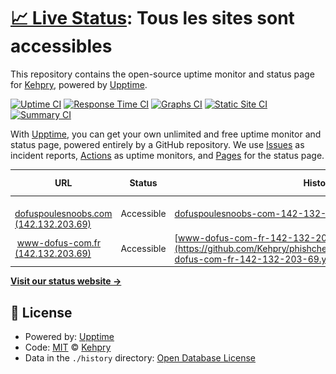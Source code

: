 # [📈 Live Status](https://Kehpry.github.io/phishcheck): <!--live status--> **Tous les sites sont accessibles**

This repository contains the open-source uptime monitor and status page for [Kehpry](https://Kehpry.github.io/phishcheck), powered by [Upptime](https://github.com/upptime/upptime).

[![Uptime CI](https://github.com/Kehpry/phishcheck/workflows/Uptime%20CI/badge.svg)](https://github.com/Kehpry/phishcheck/actions?query=workflow%3A%22Uptime+CI%22)
[![Response Time CI](https://github.com/Kehpry/phishcheck/workflows/Response%20Time%20CI/badge.svg)](https://github.com/Kehpry/phishcheck/actions?query=workflow%3A%22Response+Time+CI%22)
[![Graphs CI](https://github.com/Kehpry/phishcheck/workflows/Graphs%20CI/badge.svg)](https://github.com/Kehpry/phishcheck/actions?query=workflow%3A%22Graphs+CI%22)
[![Static Site CI](https://github.com/Kehpry/phishcheck/workflows/Static%20Site%20CI/badge.svg)](https://github.com/Kehpry/phishcheck/actions?query=workflow%3A%22Static+Site+CI%22)
[![Summary CI](https://github.com/Kehpry/phishcheck/workflows/Summary%20CI/badge.svg)](https://github.com/Kehpry/phishcheck/actions?query=workflow%3A%22Summary+CI%22)

With [Upptime](https://upptime.js.org), you can get your own unlimited and free uptime monitor and status page, powered entirely by a GitHub repository. We use [Issues](https://github.com/Kehpry/phishcheck/issues) as incident reports, [Actions](https://github.com/Kehpry/phishcheck/actions) as uptime monitors, and [Pages](https://Kehpry.github.io/phishcheck) for the status page.

<!--start: status pages-->
<!-- This summary is generated by Upptime (https://github.com/upptime/upptime) -->
<!-- Do not edit this manually, your changes will be overwritten -->
<!-- prettier-ignore -->
| URL | Status | History | Response Time | Uptime |
| --- | ------ | ------- | ------------- | ------ |
| <img alt="" src="https://favicons.githubusercontent.com/dofuspoulesnoobs.com" height="13"> [dofuspoulesnoobs.com (142.132.203.69)](https://dofuspoulesnoobs.com/quetes/hell-minale/) | Accessible | [dofuspoulesnoobs-com-142-132-203-69.yml](https://github.com/Kehpry/phishcheck/commits/HEAD/history/dofuspoulesnoobs-com-142-132-203-69.yml) | <details><summary><img alt="Response time graph" src="./graphs/dofuspoulesnoobs-com-142-132-203-69/response-time-week.png" height="20"> 781ms</summary><br><a href="https://phishcheck.dofhelp.fr/history/dofuspoulesnoobs-com-142-132-203-69"><img alt="Response time 781" src="https://img.shields.io/endpoint?url=https%3A%2F%2Fraw.githubusercontent.com%2FKehpry%2Fphishcheck%2FHEAD%2Fapi%2Fdofuspoulesnoobs-com-142-132-203-69%2Fresponse-time.json"></a><br><a href="https://phishcheck.dofhelp.fr/history/dofuspoulesnoobs-com-142-132-203-69"><img alt="24-hour response time 781" src="https://img.shields.io/endpoint?url=https%3A%2F%2Fraw.githubusercontent.com%2FKehpry%2Fphishcheck%2FHEAD%2Fapi%2Fdofuspoulesnoobs-com-142-132-203-69%2Fresponse-time-day.json"></a><br><a href="https://phishcheck.dofhelp.fr/history/dofuspoulesnoobs-com-142-132-203-69"><img alt="7-day response time 781" src="https://img.shields.io/endpoint?url=https%3A%2F%2Fraw.githubusercontent.com%2FKehpry%2Fphishcheck%2FHEAD%2Fapi%2Fdofuspoulesnoobs-com-142-132-203-69%2Fresponse-time-week.json"></a><br><a href="https://phishcheck.dofhelp.fr/history/dofuspoulesnoobs-com-142-132-203-69"><img alt="30-day response time 781" src="https://img.shields.io/endpoint?url=https%3A%2F%2Fraw.githubusercontent.com%2FKehpry%2Fphishcheck%2FHEAD%2Fapi%2Fdofuspoulesnoobs-com-142-132-203-69%2Fresponse-time-month.json"></a><br><a href="https://phishcheck.dofhelp.fr/history/dofuspoulesnoobs-com-142-132-203-69"><img alt="1-year response time 781" src="https://img.shields.io/endpoint?url=https%3A%2F%2Fraw.githubusercontent.com%2FKehpry%2Fphishcheck%2FHEAD%2Fapi%2Fdofuspoulesnoobs-com-142-132-203-69%2Fresponse-time-year.json"></a></details> | <details><summary><a href="https://phishcheck.dofhelp.fr/history/dofuspoulesnoobs-com-142-132-203-69">100.00%</a></summary><a href="https://phishcheck.dofhelp.fr/history/dofuspoulesnoobs-com-142-132-203-69"><img alt="All-time uptime 100.00%" src="https://img.shields.io/endpoint?url=https%3A%2F%2Fraw.githubusercontent.com%2FKehpry%2Fphishcheck%2FHEAD%2Fapi%2Fdofuspoulesnoobs-com-142-132-203-69%2Fuptime.json"></a><br><a href="https://phishcheck.dofhelp.fr/history/dofuspoulesnoobs-com-142-132-203-69"><img alt="24-hour uptime 100.00%" src="https://img.shields.io/endpoint?url=https%3A%2F%2Fraw.githubusercontent.com%2FKehpry%2Fphishcheck%2FHEAD%2Fapi%2Fdofuspoulesnoobs-com-142-132-203-69%2Fuptime-day.json"></a><br><a href="https://phishcheck.dofhelp.fr/history/dofuspoulesnoobs-com-142-132-203-69"><img alt="7-day uptime 100.00%" src="https://img.shields.io/endpoint?url=https%3A%2F%2Fraw.githubusercontent.com%2FKehpry%2Fphishcheck%2FHEAD%2Fapi%2Fdofuspoulesnoobs-com-142-132-203-69%2Fuptime-week.json"></a><br><a href="https://phishcheck.dofhelp.fr/history/dofuspoulesnoobs-com-142-132-203-69"><img alt="30-day uptime 100.00%" src="https://img.shields.io/endpoint?url=https%3A%2F%2Fraw.githubusercontent.com%2FKehpry%2Fphishcheck%2FHEAD%2Fapi%2Fdofuspoulesnoobs-com-142-132-203-69%2Fuptime-month.json"></a><br><a href="https://phishcheck.dofhelp.fr/history/dofuspoulesnoobs-com-142-132-203-69"><img alt="1-year uptime 100.00%" src="https://img.shields.io/endpoint?url=https%3A%2F%2Fraw.githubusercontent.com%2FKehpry%2Fphishcheck%2FHEAD%2Fapi%2Fdofuspoulesnoobs-com-142-132-203-69%2Fuptime-year.json"></a></details>
| <img alt="" src="https://favicons.githubusercontent.com/www-dofus-com.fr" height="13"> [www-dofus-com.fr (142.132.203.69)](https://www-dofus-com.fr/fr/mmorpg/actualites/news/Mine-hell-minale/) | Accessible | [www-dofus-com-fr-142-132-203-69.yml](https://github.com/Kehpry/phishcheck/commits/HEAD/history/www-dofus-com-fr-142-132-203-69.yml) | <details><summary><img alt="Response time graph" src="./graphs/www-dofus-com-fr-142-132-203-69/response-time-week.png" height="20"> 828ms</summary><br><a href="https://phishcheck.dofhelp.fr/history/www-dofus-com-fr-142-132-203-69"><img alt="Response time 828" src="https://img.shields.io/endpoint?url=https%3A%2F%2Fraw.githubusercontent.com%2FKehpry%2Fphishcheck%2FHEAD%2Fapi%2Fwww-dofus-com-fr-142-132-203-69%2Fresponse-time.json"></a><br><a href="https://phishcheck.dofhelp.fr/history/www-dofus-com-fr-142-132-203-69"><img alt="24-hour response time 828" src="https://img.shields.io/endpoint?url=https%3A%2F%2Fraw.githubusercontent.com%2FKehpry%2Fphishcheck%2FHEAD%2Fapi%2Fwww-dofus-com-fr-142-132-203-69%2Fresponse-time-day.json"></a><br><a href="https://phishcheck.dofhelp.fr/history/www-dofus-com-fr-142-132-203-69"><img alt="7-day response time 828" src="https://img.shields.io/endpoint?url=https%3A%2F%2Fraw.githubusercontent.com%2FKehpry%2Fphishcheck%2FHEAD%2Fapi%2Fwww-dofus-com-fr-142-132-203-69%2Fresponse-time-week.json"></a><br><a href="https://phishcheck.dofhelp.fr/history/www-dofus-com-fr-142-132-203-69"><img alt="30-day response time 828" src="https://img.shields.io/endpoint?url=https%3A%2F%2Fraw.githubusercontent.com%2FKehpry%2Fphishcheck%2FHEAD%2Fapi%2Fwww-dofus-com-fr-142-132-203-69%2Fresponse-time-month.json"></a><br><a href="https://phishcheck.dofhelp.fr/history/www-dofus-com-fr-142-132-203-69"><img alt="1-year response time 828" src="https://img.shields.io/endpoint?url=https%3A%2F%2Fraw.githubusercontent.com%2FKehpry%2Fphishcheck%2FHEAD%2Fapi%2Fwww-dofus-com-fr-142-132-203-69%2Fresponse-time-year.json"></a></details> | <details><summary><a href="https://phishcheck.dofhelp.fr/history/www-dofus-com-fr-142-132-203-69">100.00%</a></summary><a href="https://phishcheck.dofhelp.fr/history/www-dofus-com-fr-142-132-203-69"><img alt="All-time uptime 100.00%" src="https://img.shields.io/endpoint?url=https%3A%2F%2Fraw.githubusercontent.com%2FKehpry%2Fphishcheck%2FHEAD%2Fapi%2Fwww-dofus-com-fr-142-132-203-69%2Fuptime.json"></a><br><a href="https://phishcheck.dofhelp.fr/history/www-dofus-com-fr-142-132-203-69"><img alt="24-hour uptime 100.00%" src="https://img.shields.io/endpoint?url=https%3A%2F%2Fraw.githubusercontent.com%2FKehpry%2Fphishcheck%2FHEAD%2Fapi%2Fwww-dofus-com-fr-142-132-203-69%2Fuptime-day.json"></a><br><a href="https://phishcheck.dofhelp.fr/history/www-dofus-com-fr-142-132-203-69"><img alt="7-day uptime 100.00%" src="https://img.shields.io/endpoint?url=https%3A%2F%2Fraw.githubusercontent.com%2FKehpry%2Fphishcheck%2FHEAD%2Fapi%2Fwww-dofus-com-fr-142-132-203-69%2Fuptime-week.json"></a><br><a href="https://phishcheck.dofhelp.fr/history/www-dofus-com-fr-142-132-203-69"><img alt="30-day uptime 100.00%" src="https://img.shields.io/endpoint?url=https%3A%2F%2Fraw.githubusercontent.com%2FKehpry%2Fphishcheck%2FHEAD%2Fapi%2Fwww-dofus-com-fr-142-132-203-69%2Fuptime-month.json"></a><br><a href="https://phishcheck.dofhelp.fr/history/www-dofus-com-fr-142-132-203-69"><img alt="1-year uptime 100.00%" src="https://img.shields.io/endpoint?url=https%3A%2F%2Fraw.githubusercontent.com%2FKehpry%2Fphishcheck%2FHEAD%2Fapi%2Fwww-dofus-com-fr-142-132-203-69%2Fuptime-year.json"></a></details>

<!--end: status pages-->

[**Visit our status website →**](https://Kehpry.github.io/phishcheck)

## 📄 License

- Powered by: [Upptime](https://github.com/upptime/upptime)
- Code: [MIT](./LICENSE) © [Kehpry](https://Kehpry.github.io/phishcheck)
- Data in the `./history` directory: [Open Database License](https://opendatacommons.org/licenses/odbl/1-0/)
